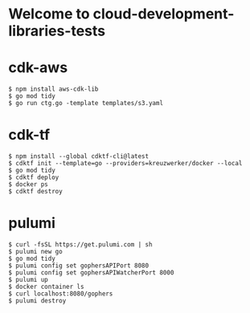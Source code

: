 # Welcome to cloud-development-libraries-tests

# cdk-aws

```
$ npm install aws-cdk-lib
$ go mod tidy
$ go run ctg.go -template templates/s3.yaml
```

# cdk-tf

```
$ npm install --global cdktf-cli@latest
$ cdktf init --template=go --providers=kreuzwerker/docker --local
$ go mod tidy
$ cdktf deploy
$ docker ps
$ cdktf destroy
```

# pulumi

```
$ curl -fsSL https://get.pulumi.com | sh
$ pulumi new go
$ go mod tidy
$ pulumi config set gophersAPIPort 8080
$ pulumi config set gophersAPIWatcherPort 8000
$ pulumi up
$ docker container ls
$ curl localhost:8080/gophers
$ pulumi destroy
```